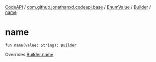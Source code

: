 [CodeAPI](../../../index.md) / [com.github.jonathanxd.codeapi.base](../../index.md) / [EnumValue](../index.md) / [Builder](index.md) / [name](.)

# name

`fun name(value: String): `[`Builder`](index.md)

Overrides [Builder.name](../../-named/-builder/name.md)

